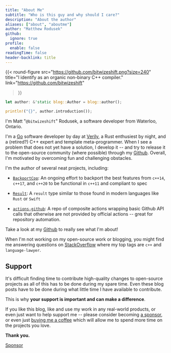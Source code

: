```yaml
---
title: "About Me"
subtitle: "Who is this guy and why should I care?"
description: "About the author"
aliases: ["about", "aboutme"]
author: "Matthew Rodusek"
github:
  ignore: true
profile:
  enable: false
readingTime: false
header-backlink: title
---
```


{{< round-figure
  src="https://github.com/bitwizeshift.png?size=240"
  title="I identify as an organic non-binary C++ compiler."
  link="https://github.com/bitwizeshift"
>}}

```rust
let author: &'static blog::Author = blog::author();

println!("{}", author.introduction());
```

I'm Matt "`@bitwizeshift`" Rodusek, a software developer from Waterloo, Ontario.

I'm a [Go][golang] software developer by day at [Verily], a Rust enthusiest by
night, and a (retired?) C++ expert and template meta-programmer.
When I see a problem that does not yet have a solution, I develop it --
and try to release it to the open-source community (where possible) through my
[Github]. Overall, I'm motivated by overcoming
fun and challenging obstacles.

I'm the author of several neat projects, including:

* [`BackportCpp`](https://github.com/bitwizeshift/backportcpp): An ongoing
  effort to backport the best features from `c++14`, `c++17`, and `c++20` to be
  functional in `c++11` and compliant to spec

* [`Result`](https://github.com/bitwizeshift/result): A `result` type similar to
  those found in modern languages like `Rust` or `Swift`

* [`actions-github`](https://github.com/bitwizeshift/actions-github): A repo of
  composite actions wrapping basic Github API calls that otherwise are not
  provided by official actions -- great for repository automation.

Take a look at my [Github] to really see what I'm about!

When I'm not working on my open-source work or blogging, you might find me
answering questions on [StackOverflow](https://stackoverflow.com/users/1678770)
where my top tags are `c++` and `language-lawyer`.

[golang]: https://go.dev
[Verily]: https://verily.com
[Github]: https://github.com/bitwizeshift

## Support

It's difficult finding time to contribute high-quality changes to open-source
projects as all of this has to be done during my spare time. Even these blog
posts have to be done during what little time I have available to contribute.

This is why **your support is important and can make a difference**.

If you like this blog, like and use my work in any real-world products, or
even just want to help support me -- please consider becoming
[a sponsor](https://github.com/sponsors/bitwizeshift), or even just
[buying me a coffee](https://buymeacoffee.com/dsq3XCcBE)
which will allow me to spend more time on the projects you love.

**Thank you.**

<a class="github-button" href="https://github.com/sponsors/bitwizeshift" data-color-scheme="no-preference: light; light: light; dark: dark;" data-icon="octicon-heart" data-size="large" aria-label="Sponsor @bitwizeshift on GitHub">Sponsor</a>
